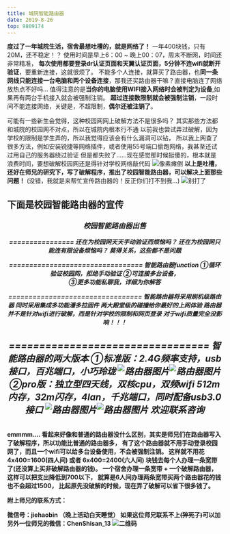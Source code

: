 ```yaml
---
title: 城院智能路由器
date: 2019-8-26
top: 9809174
---
```


**度过了一年城院生活，宿舍最想吐槽的，就是网络了！**
一年400块钱，只有20M，还不稳定！？
使用时间是早上6：00 ~ 晚上00：07，周末不断网，时间还非常精准，
**每次使用都要登录dr认证页面和天翼认证页面，5分钟不连wifi就断开验证**，要重新连接，这就很烦了。
不能多个人连接，就算买了路由器，也**同一条网线只能连接一台电脑和两个设备连接**，那我还买路由器干嘛？直接电脑连了网络放热点不好吗...
值得注意的是**当你的电脑使用WIFI接入网络时会被判定为设备**,如果再有两台手机接入就会被强制注销。
**超过连接数限制就会被强制注销**，一段时间不能连接网络，关键是，不超限制，**偶尔还被注销了**。


可能有一些新生会觉得，这种校园网网上破解方法不是很多吗？
其实那些方法都和城院的校园网不对点，所以在城院内根本行不通
以前我也尝试弄过破解，因为学校的限制是学生弄的，所以我觉得应该会有什么漏洞可以钻，
所以我上网查了很多方法，例如安装锐捷等网络插件，或者使用55号端口偷跑网络，我甚至还试过用自己的服务器绕过验证
但是都失败了......现在感觉那时候挺傻的，根本就是浪费时间，要想破解校园网还是得针对学校网络敲代码
![像素瘫倒](/images/表情包/像素瘫倒.jpg)
**以上是吐槽，还好在师兄的研究下，写了破解程序，推出了校园智能路由器，可以解决上面那些问题！**
(没错，我就是来帮忙宣传路由器的！反正你们打不到我...)
![别打了](/images/表情包/别打了.jpg)

**下面是校园智能路由器的宣传**
<b>
---

<h6 align='center'><b>
<h3>校园智能路由器出售</h3>

================
还在为校园网天天手动验证而烦恼吗？
还在为校园网只能连有限设备烦恼吗？
莫得关系，这些都不是问题              

=================================
智能路由器function
①循环验证校园网，拒绝手动验证
②可连接多台设备，                  
③更多功能私聊我，详细为你解答 

=================================
智能路由器将采用刷机级路由器
同时采用集成多功能潘多拉固件
两大殿堂级的碰撞给你最好的上网体验
路由器并不是针对wifi进行破解，而是针对学校的限制和网页登录
对于wifi质量完全没影响！！！

=================================
智能路由器的两大版本
①标准版：2.4G频率支持，usb接口，百兆端口，小巧玲珑
![路由器图片](/images/路由器1.jpg)![路由器图片](/images/路由器2.jpg)
②pro版：独立型四天线，双核cpu，双频wifi
512m内存，32m闪存，4lan，千兆端口，同时配备usb3.0接口
![路由器图片](/images/路由器3.jpg)![路由器图片](/images/路由器4.jpg)
欢迎联系咨询
</b></h6>
----

emmmm....
看起来好像和普通的路由器没什么区别，其实是师兄们在路由器写入了破解程序，所以功能比普通的路由器多，
有了这个路由器就**不用手动登录校园网了，而且一个wifi可以给多台设备使用，不会被强制注销**。
这样就不用花 **4x400=1600(四人间) 或者 6x400=2400(六人间)** 块钱去每个人办理一条宽带了(还没算上买非破解路由器的钱)。
一个宿舍办理**一条宽带 + 一个破解路由器**，这样可以把支出降低到**700以下**，
就算是6人间办理两条宽带买两个路由器花的钱也**不会超过1500**，
**比起原先没破解的时候，现在弄了破解可以省下很多钱了。**


附上师兄的联系方式：

微信号：jiehaobin （晚上活动白天睡觉）
如果这位师兄联系不上~~(猝死了)~~可以加另外一位师兄的微信：ChenShisan_13
![二维码](/images/路由器微信.jpg "微信二维码")